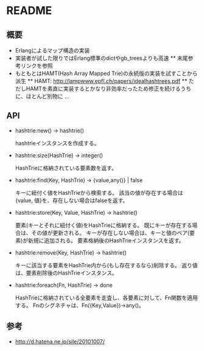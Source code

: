 # README
## 概要
* Erlangによるマップ構造の実装
* 実装者が試した限りではErlang標準のdictやgb_treesよりも高速
** 末尾参考リンクを参照
* もともとはHAMT(Hash Array Mapped Trie)の永続版の実装を試すことから派生
** HAMT: http://lampwww.epfl.ch/papers/idealhashtrees.pdf
** ただしHAMTを素直に実装するとかなり非効率だったため修正を続けるうちに、ほとんど別物に ...

## API
- hashtrie:new() -> hashtrie()

  hashtrieインスタンスを作成する。

- hashtrie:size(HashTrie) -> integer()

  HashTrieに格納されている要素数を返す。

- hashtrie:find(Key, HashTrie) -> {value,any()} | false

  キーに紐付く値をHashTrieから検索する。
  該当の値が存在する場合は{value, 値}を、存在しない場合はfalseを返す。

- hashtrie:store(Key, Value, HashTrie) -> hashtrie()

  要素(キーとそれに紐付く値)をHashTrieに格納する。
  既にキーが存在する場合は、その値が更新される。
  キーが存在しない場合は、キーと値のペア(要素)が新規に追加される。
  要素格納後のHashTrieインスタンスを返す。

- hashtrie:remove(Key, HashTrie) -> hashtrie()

  キーに該当する要素をHashTrie内から(もし存在するなら)削除する。
  返り値は、要素削除後のHashTrieインスタンス。

- hashtrie:foreach(Fn, HashTrie) -> done

  HashTrieに格納されている全要素を走査し、各要素に対して、Fn関数を適用する。
  Fnのシグネチャは、Fn({Key,Value})->any()。

## 参考
* http://d.hatena.ne.jp/sile/20101007/